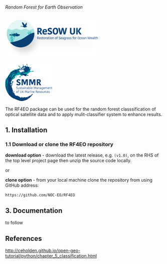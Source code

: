###### Random Forest for Earth Observation


<p align="left">
  <img src="/docs/images/ReSOW_logo.png" width="300">
</p>

<p align="left">
  <img src="/docs/images/SMMR_logo.png" width="150">
</p>

The RF4EO package can be used for the random forest classsification of optical satellite data and to apply mulit-classifier system to enhance results. 


## 1. Installation

### 1.1 Download or clone the **RF4EO** repository

**download option** - download the latest release, e.g. `(v1.0)`, on the RHS of the top level project page then unzip the source code locally.

or

**clone option** - from your local machine clone the repository from using GitHub address:

    https://github.com/NOC-EO/RF4EO




## 3. Documentation

to follow



## References

 http://ceholden.github.io/open-geo-tutorial/python/chapter_5_classification.html
